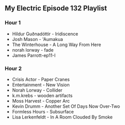 ## My Electric Episode 132 Playlist

### Hour 1
* Hildur Guðnadóttir - Iridiscence
* Josh Mason - 'Aumakua
* The Winterhouse - A Long Way From Here
* norah lorway - fade
* James Parrott-ep11-I

### Hour 2
* Crisis Actor - Paper Cranes
* Entertainment - New Vision
* Norah Lorway - Collider
* k.m.krebs - wooden artifacts
* Moss Harvest - Copper Arc
* Kevin Drumm - Another Set Of Days Now Over-Two
* Formless Hours - Subsurface
* Lisa Lerkenfeldt - In A Room Clouded By Smoke
